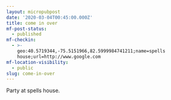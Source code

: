 ```yaml
---
layout: micropubpost
date: '2020-03-04T00:45:00.000Z'
title: come in over
mf-post-status:
  - published
mf-checkin:
  - >-
    geo:40.5719344,-75.5151966,82.5999984741211;name=spells
    house;url=http://www.google.com
mf-location-visibility:
  - public
slug: come-in-over
---
```

Party at spells house.
